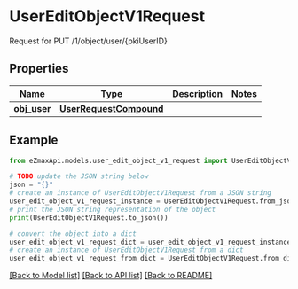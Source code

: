 # UserEditObjectV1Request

Request for PUT /1/object/user/{pkiUserID}

## Properties

Name | Type | Description | Notes
------------ | ------------- | ------------- | -------------
**obj_user** | [**UserRequestCompound**](UserRequestCompound.md) |  | 

## Example

```python
from eZmaxApi.models.user_edit_object_v1_request import UserEditObjectV1Request

# TODO update the JSON string below
json = "{}"
# create an instance of UserEditObjectV1Request from a JSON string
user_edit_object_v1_request_instance = UserEditObjectV1Request.from_json(json)
# print the JSON string representation of the object
print(UserEditObjectV1Request.to_json())

# convert the object into a dict
user_edit_object_v1_request_dict = user_edit_object_v1_request_instance.to_dict()
# create an instance of UserEditObjectV1Request from a dict
user_edit_object_v1_request_from_dict = UserEditObjectV1Request.from_dict(user_edit_object_v1_request_dict)
```
[[Back to Model list]](../README.md#documentation-for-models) [[Back to API list]](../README.md#documentation-for-api-endpoints) [[Back to README]](../README.md)


